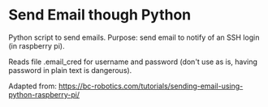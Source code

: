 # Send Email though Python

Python script to send emails.
Purpose: send email to notify of an SSH login (in raspberry pi).

Reads file .email_cred for username and password (don't use as is, having password in plain text is dangerous).

Adapted from: https://bc-robotics.com/tutorials/sending-email-using-python-raspberry-pi/
